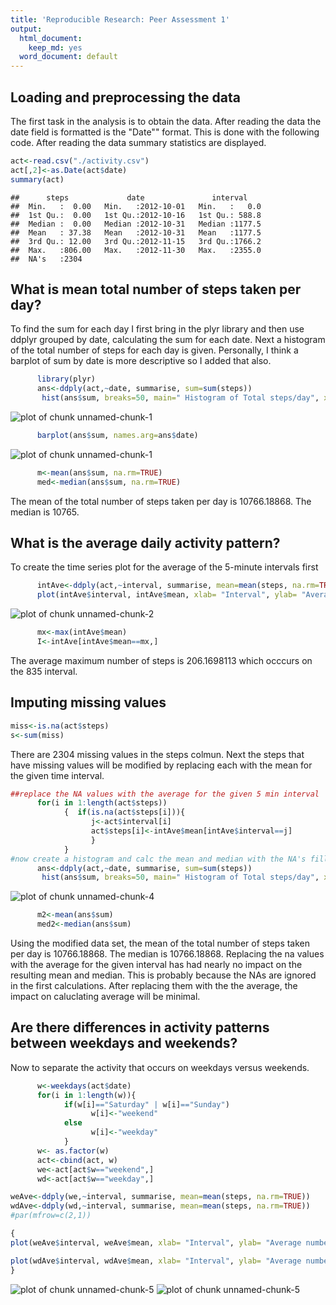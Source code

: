 ```yaml
---
title: 'Reproducible Research: Peer Assessment 1'
output:
  html_document:
    keep_md: yes
  word_document: default
---
```



## Loading and preprocessing the data
The first task in the analysis is to obtain the data. After reading the data the date field is formatted is the "Date"" format. This is done with the following code.  After reading the data summary statistics are displayed.

```r
act<-read.csv("./activity.csv")
act[,2]<-as.Date(act$date)
summary(act)
```

```
##      steps             date               interval     
##  Min.   :  0.00   Min.   :2012-10-01   Min.   :   0.0  
##  1st Qu.:  0.00   1st Qu.:2012-10-16   1st Qu.: 588.8  
##  Median :  0.00   Median :2012-10-31   Median :1177.5  
##  Mean   : 37.38   Mean   :2012-10-31   Mean   :1177.5  
##  3rd Qu.: 12.00   3rd Qu.:2012-11-15   3rd Qu.:1766.2  
##  Max.   :806.00   Max.   :2012-11-30   Max.   :2355.0  
##  NA's   :2304
```


## What is mean total number of steps taken per day?

To find the sum for each day I first bring in the plyr library and then use ddplyr grouped by date, calculating the sum for each date. Next a histogram of the total number of steps for each day is given. Personally, I think a barplot of sum by date is more descriptive so I added that also. 

```r
      library(plyr)
      ans<-ddply(act,~date, summarise, sum=sum(steps))
       hist(ans$sum, breaks=50, main=" Histogram of Total steps/day", xlab="Total steps")
```

![plot of chunk unnamed-chunk-1](figure/unnamed-chunk-1-1.png) 

```r
      barplot(ans$sum, names.arg=ans$date)
```

![plot of chunk unnamed-chunk-1](figure/unnamed-chunk-1-2.png) 

```r
      m<-mean(ans$sum, na.rm=TRUE)
      med<-median(ans$sum, na.rm=TRUE)
```
The mean of the total number of steps taken per day is 10766.18868. The median is 10765.

## What is the average daily activity pattern?
To create the time series plot for the average of the 5-minute intervals first

```r
      intAve<-ddply(act,~interval, summarise, mean=mean(steps, na.rm=TRUE))
      plot(intAve$interval, intAve$mean, xlab= "Interval", ylab= "Average number of steps", type='l', col='blue')
```

![plot of chunk unnamed-chunk-2](figure/unnamed-chunk-2-1.png) 

```r
      mx<-max(intAve$mean)
      I<-intAve[intAve$mean==mx,]
```

The average maximum number of steps is  206.1698113 which occcurs on the 835 interval.


## Imputing missing values



```r
miss<-is.na(act$steps)
s<-sum(miss)
```
There are 2304 missing values in the steps colmun.
Next the steps that have missing values will be modified by replacing each with the mean for the given time interval.


```r
##replace the NA values with the average for the given 5 min interval
      for(i in 1:length(act$steps))
            {  if(is.na(act$steps[i])){
                  j<-act$interval[i]
                  act$steps[i]<-intAve$mean[intAve$interval==j]
                  }        
            } 
#now create a histogram and calc the mean and median with the NA's filled in
      ans<-ddply(act,~date, summarise, sum=sum(steps))
       hist(ans$sum, breaks=50, main=" Histogram of Total steps/day", xlab="Total       steps")
```

![plot of chunk unnamed-chunk-4](figure/unnamed-chunk-4-1.png) 

```r
      m2<-mean(ans$sum)
      med2<-median(ans$sum)
```
Using the modified data set, the mean of the total number of steps taken per day is 10766.18868. The median is 10766.18868. Replacing the na values with the average for the given interval has had nearly no impact on the resulting mean and median.  This is probably because the NAs are ignored in the first calculations.  After replacing them with the the average, the impact on caluclating average will be minimal.   

## Are there differences in activity patterns between weekdays and weekends?
Now to separate the activity that occurs on weekdays versus weekends.


```r
      w<-weekdays(act$date)
      for(i in 1:length(w)){ 
            if(w[i]=="Saturday" | w[i]=="Sunday") 
                  w[i]<-"weekend" 
            else 
                  w[i]<-"weekday"
            }
      w<- as.factor(w)
      act<-cbind(act, w)
      we<-act[act$w=="weekend",]
      wd<-act[act$w=="weekday",]

weAve<-ddply(we,~interval, summarise, mean=mean(steps, na.rm=TRUE))
wdAve<-ddply(wd,~interval, summarise, mean=mean(steps, na.rm=TRUE))
#par(mfrow=c(2,1))

{
plot(weAve$interval, weAve$mean, xlab= "Interval", ylab= "Average number of steps", main="Weekend", type='l', col='blue')

plot(wdAve$interval, wdAve$mean, xlab= "Interval", ylab= "Average number of steps", main="Weekday", type='l', col='green')
}
```

![plot of chunk unnamed-chunk-5](figure/unnamed-chunk-5-1.png) ![plot of chunk unnamed-chunk-5](figure/unnamed-chunk-5-2.png) 
